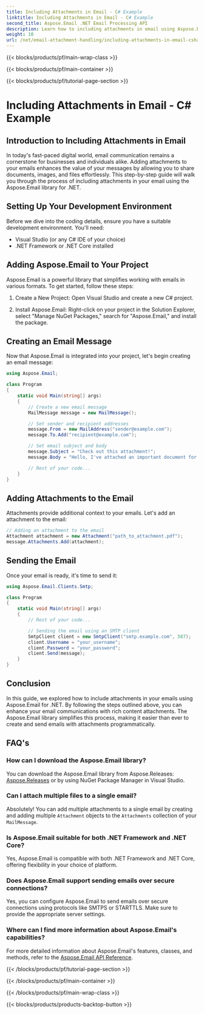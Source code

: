 ```yaml
---
title: Including Attachments in Email - C# Example
linktitle: Including Attachments in Email - C# Example
second_title: Aspose.Email .NET Email Processing API
description: Learn how to including attachments in email using Aspose.Email for .NET. Step-by-step guide with C# code example.
weight: 10
url: /net/email-attachment-handling/including-attachments-in-email-csharp-example/
---
```


{{< blocks/products/pf/main-wrap-class >}}

{{< blocks/products/pf/main-container >}}

{{< blocks/products/pf/tutorial-page-section >}}

# Including Attachments in Email - C# Example


## Introduction to Including Attachments in Email

In today's fast-paced digital world, email communication remains a cornerstone for businesses and individuals alike. Adding attachments to your emails enhances the value of your messages by allowing you to share documents, images, and files effortlessly. This step-by-step guide will walk you through the process of including attachments in your email using the Aspose.Email library for .NET.

## Setting Up Your Development Environment

Before we dive into the coding details, ensure you have a suitable development environment. You'll need:

- Visual Studio (or any C# IDE of your choice)
- .NET Framework or .NET Core installed

## Adding Aspose.Email to Your Project

Aspose.Email is a powerful library that simplifies working with emails in various formats. To get started, follow these steps:

1. Create a New Project: Open Visual Studio and create a new C# project.

2. Install Aspose.Email: Right-click on your project in the Solution Explorer, select "Manage NuGet Packages," search for "Aspose.Email," and install the package.

## Creating an Email Message

Now that Aspose.Email is integrated into your project, let's begin creating an email message:

```csharp
using Aspose.Email;

class Program
{
    static void Main(string[] args)
    {
        // Create a new email message
        MailMessage message = new MailMessage();

        // Set sender and recipient addresses
        message.From = new MailAddress("sender@example.com");
        message.To.Add("recipient@example.com");

        // Set email subject and body
        message.Subject = "Check out this attachment!";
        message.Body = "Hello, I've attached an important document for you.";

        // Rest of your code...
    }
}
```

## Adding Attachments to the Email

Attachments provide additional context to your emails. Let's add an attachment to the email:

```csharp
// Adding an attachment to the email
Attachment attachment = new Attachment("path_to_attachment.pdf");
message.Attachments.Add(attachment);
```

## Sending the Email

Once your email is ready, it's time to send it:

```csharp
using Aspose.Email.Clients.Smtp;

class Program
{
    static void Main(string[] args)
    {
        // Rest of your code...

        // Sending the email using an SMTP client
        SmtpClient client = new SmtpClient("smtp.example.com", 587);
        client.Username = "your_username";
        client.Password = "your_password";
        client.Send(message);
    }
}
```

## Conclusion

In this guide, we explored how to include attachments in your emails using Aspose.Email for .NET. By following the steps outlined above, you can enhance your email communications with rich content attachments. The Aspose.Email library simplifies this process, making it easier than ever to create and send emails with attachments programmatically.

## FAQ's

### How can I download the Aspose.Email library?

You can download the Aspose.Email library from Aspose.Releases: [Aspose.Releases](https://releases.aspose.com/email/net/) or by using NuGet Package Manager in Visual Studio.

### Can I attach multiple files to a single email?

Absolutely! You can add multiple attachments to a single email by creating and adding multiple `Attachment` objects to the `Attachments` collection of your `MailMessage`.

### Is Aspose.Email suitable for both .NET Framework and .NET Core?

Yes, Aspose.Email is compatible with both .NET Framework and .NET Core, offering flexibility in your choice of platform.

### Does Aspose.Email support sending emails over secure connections?

Yes, you can configure Aspose.Email to send emails over secure connections using protocols like SMTPS or STARTTLS. Make sure to provide the appropriate server settings.

### Where can I find more information about Aspose.Email's capabilities?

For more detailed information about Aspose.Email's features, classes, and methods, refer to the [Aspose.Email API Reference](https://reference.aspose.com/email/net/).

{{< /blocks/products/pf/tutorial-page-section >}}

{{< /blocks/products/pf/main-container >}}

{{< /blocks/products/pf/main-wrap-class >}}

{{< blocks/products/products-backtop-button >}}
